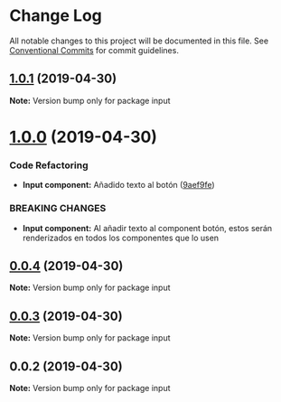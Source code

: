 # Change Log

All notable changes to this project will be documented in this file.
See [Conventional Commits](https://conventionalcommits.org) for commit guidelines.

## [1.0.1](https://github.com/Coolpix/lerna-example/compare/input@1.0.0...input@1.0.1) (2019-04-30)

**Note:** Version bump only for package input





# [1.0.0](https://github.com/Coolpix/lerna-example/compare/input@0.0.4...input@1.0.0) (2019-04-30)


### Code Refactoring

* **Input component:** Añadido texto al botón ([9aef9fe](https://github.com/Coolpix/lerna-example/commit/9aef9fe))


### BREAKING CHANGES

* **Input component:** Al añadir texto al component botón, estos serán renderizados en todos los
componentes que lo usen





## [0.0.4](https://github.com/Coolpix/lerna-example/compare/input@0.0.3...input@0.0.4) (2019-04-30)

**Note:** Version bump only for package input





## [0.0.3](https://github.com/Coolpix/lerna-example/compare/input@0.0.2...input@0.0.3) (2019-04-30)

**Note:** Version bump only for package input





## 0.0.2 (2019-04-30)

**Note:** Version bump only for package input
